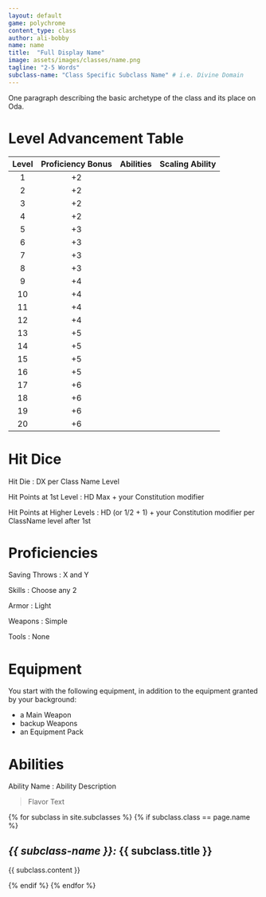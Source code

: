 ```yaml
---
layout: default
game: polychrome
content_type: class
author: ali-bobby
name: name
title:  "Full Display Name"
image: assets/images/classes/name.png
tagline: "2-5 Words"
subclass-name: "Class Specific Subclass Name" # i.e. Divine Domain
---
```


One paragraph describing the basic archetype of the class and its place on Oda.


# Level Advancement Table

|Level |Proficiency Bonus   |	Abilities | Scaling Ability |
|:-----:|:-----------------:|-----------|:---------------:|
|1      |	+2                |	          |                 |
|2      |	+2                |	          |                 |
|3      |	+2                |	          |                 |
|4      |	+2                |	          |                 |
|5      |	+3                |	          |                 |
|6      |	+3                |	          |                 |
|7      |	+3                |	          |                 |
|8      |	+3                |	          |                 |
|9      |	+4                |	          |                 |
|10     |	+4                |	          |                 |
|11     |	+4                |	          |                 |
|12     |	+4                |	          |                 |
|13     |	+5                |	          |                 |
|14     |	+5                |	          |                 |
|15     |	+5                |	          |                 |
|16     |	+5                |	          |                 |
|17     |	+6                |	          |                 |
|18     |	+6                |	          |                 |
|19     |	+6                |	          |                 |
|20     |	+6                |	          |                 |

# Hit Dice
Hit Die
: DX per Class Name Level

Hit Points at 1st Level
: HD Max + your Constitution modifier

Hit Points at Higher Levels
: HD (or 1/2 + 1) + your Constitution modifier per ClassName level after 1st

# Proficiencies

Saving Throws
: X and Y

Skills
: Choose any 2

Armor
: Light

Weapons
: Simple

Tools
: None

# Equipment
You start with the following equipment, in addition to the equipment granted by your background:
- a Main Weapon
- backup Weapons
- an Equipment Pack

# Abilities

Ability Name
: Ability Description

> Flavor Text


{% for subclass in site.subclasses %}
{% if subclass.class == page.name %}

## *{{ subclass-name }}:* {{ subclass.title }}
{{ subclass.content }}

{% endif %}
{% endfor %}